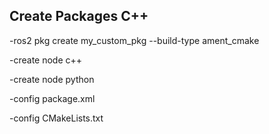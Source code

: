Create Packages C++
-------

-ros2 pkg create my_custom_pkg --build-type ament_cmake

-create node c++

-create node python

-config package.xml

-config CMakeLists.txt
